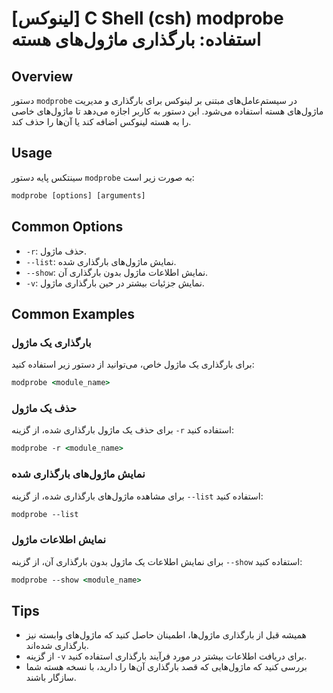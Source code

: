 # [لینوکس] C Shell (csh) modprobe استفاده: بارگذاری ماژول‌های هسته

## Overview
دستور `modprobe` در سیستم‌عامل‌های مبتنی بر لینوکس برای بارگذاری و مدیریت ماژول‌های هسته استفاده می‌شود. این دستور به کاربر اجازه می‌دهد تا ماژول‌های خاصی را به هسته لینوکس اضافه کند یا آن‌ها را حذف کند.

## Usage
سینتکس پایه دستور `modprobe` به صورت زیر است:

```csh
modprobe [options] [arguments]
```

## Common Options
- `-r`: حذف ماژول.
- `--list`: نمایش ماژول‌های بارگذاری شده.
- `--show`: نمایش اطلاعات ماژول بدون بارگذاری آن.
- `-v`: نمایش جزئیات بیشتر در حین بارگذاری ماژول.

## Common Examples
### بارگذاری یک ماژول
برای بارگذاری یک ماژول خاص، می‌توانید از دستور زیر استفاده کنید:

```csh
modprobe <module_name>
```

### حذف یک ماژول
برای حذف یک ماژول بارگذاری شده، از گزینه `-r` استفاده کنید:

```csh
modprobe -r <module_name>
```

### نمایش ماژول‌های بارگذاری شده
برای مشاهده ماژول‌های بارگذاری شده، از گزینه `--list` استفاده کنید:

```csh
modprobe --list
```

### نمایش اطلاعات ماژول
برای نمایش اطلاعات یک ماژول بدون بارگذاری آن، از گزینه `--show` استفاده کنید:

```csh
modprobe --show <module_name>
```

## Tips
- همیشه قبل از بارگذاری ماژول‌ها، اطمینان حاصل کنید که ماژول‌های وابسته نیز بارگذاری شده‌اند.
- از گزینه `-v` برای دریافت اطلاعات بیشتر در مورد فرآیند بارگذاری استفاده کنید.
- بررسی کنید که ماژول‌هایی که قصد بارگذاری آن‌ها را دارید، با نسخه هسته شما سازگار باشند.